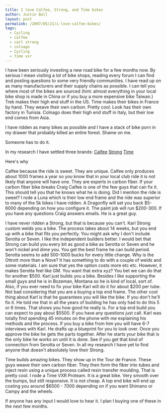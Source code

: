 ```yaml
---
title: I love Calfee, Strong, and Time bikes
author: Justin Ball
layout: post
permalink: /2007/05/21/i-love-calfee-bikes/
tags:
  - Cycling
  - calfee
  - carl strong
  - colnago
  - Cycling
  - time vxr
---
```


I have been seriously investing a new road bike for a few months now. By serious I mean visiting a lot of bike shops, reading every forum I can find and posting questions to some very friendly communities. I have read up on as many manufacturers and their supply chains as possible. I can tell you where most of the bikes are sourced (hint: almost everything in your local bike shop is made in China or if you buy a more expensive bike Taiwan.) Trek makes their high end stuff in the US. Time makes their bikes in France by hand. They weave their own carbon. Pretty cool. Look has their own factory in Tunisia. Colnago does their high end stuff in Italy, but their low end comes from Asia.

I have ridden as many bikes as possible and I have a stack of bike porn in my drawer that probably killed an entire forest. Shame on me.

Someone has to do it.

In my research I have settled three brands:
[Calfee][1]
[Strong][2]
[Time][3]

 [1]: http://www.calfeedesign.com/
 [2]: http://www.strongframes.com/
 [3]: http://www.time-sport.com/

Here's why

Calfee because the ride is sweet. They are unique. Calfee only produces about 1000 frames a year so you know that in your local club ride it is not likely that anyone will have one. They are experts in carbon fiber. If your carbon fiber bike breaks Craig Calfee is one of the few guys that can fix it. This should tell you that he knows what he is doing. Did I mention the ride is sweet? I rode a Luna which is their low end frame and the ride was superior to many of the 5k bikes I have ridden. A Dragonfly will set you back $5-6000 depending on how you configure it. The paint job will run $200-300. If you have any questions Craig answers emails. He is a great guy.

I have never ridden a Strong, but that is because you can't. Karl Strong custom welds you a bike. The process takes about 14 weeks, but you end up with a bike that fits you perfectly. You might ask why I don't include Serotta or Seven. I like the independent builders better. I would bet that Strong can build you every bit as good a bike as Serotta or Seven and he won't nickel and dime you. You get the best frame he can build period. Serotta seems to add 500-1000 bucks for every little change. Why is the Ottrott more than a Nove? It has something to do with a couple of welds and some materials. I am sure that yes the option costs more etc etc. However, it makes Serotta feel like GM. You want that extra xyz? You bet we can do that for another $500. Karl just builds you a bike. Besides I like supporting the small guys and he is in Bozeman, Montana so he is kind of local, sort of. Also, if you ever need to fix your bike Karl will do it for about $200 per tube. Not bad considering that you are a buying a top end frame. The other cool thing about Karl is that he guarantees you will like the bike. If you don't he'll fix it. He told me that in all the years of building he has only had to do this 5 or 6 times. That shows you how good he really is. For a top end build you can expect to pay about $5500. If you have any questions just call. Karl was totally find spending 45 minutes on the phone with me explaining his methods and the process. If you buy a bike from him you will have 6-7 interviews with Karl. He drafts up a blueprint for you to look over. Once you approve the bike he gets the parts together. After he starts your bike that is the only bike he works on until it is done. See if you get that kind of connection from Serotta or Seven. In all my research I have yet to find anyone that doesn't absolutely love their Strong.

Time builds amazing bikes. They show up in the Tour de France. These guys weave their own carbon fiber. They then form the fiber into tubes and inject resin using a unique process called resin transfer moulding. That is pretty cool. I rode a Time VXR Proteam. It is a great bike. Very smooth over the bumps, but still responsive. It is not cheap. A top end bike will end up costing you around $6500 - 7000 depending on if you want Shimano or Campy and the wheels.

If anyone has any input I would love to hear it. I plan I buying one of these in the next few months.